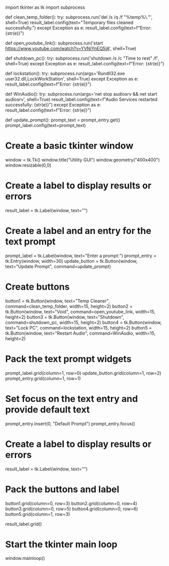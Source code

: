 import tkinter as tk
import subprocess

def clean_temp_folder():
    try:
        subprocess.run('del /s /q /f "%temp%\\*.*"', shell=True)
        result_label.config(text="Temporary files cleaned successfully.")
    except Exception as e:
        result_label.config(text=f"Error: {str(e)}")

def open_youtube_link():
    subprocess.run('start https://www.youtube.com/watch?v=YVNiYnEQ5lA', shell=True)

def shutdown_pc():
    try:
        subprocess.run('shutdown /s /c "Time to rest" /f', shell=True)
    except Exception as e:
        result_label.config(text=f"Error: {str(e)}")

def lockstation():
    try:
        subprocess.run(args='Rundll32.exe user32.dll,LockWorkStation', shell=True)
    except Exception as e:
        result_label.config(text=f"Error: {str(e)}")


def WinAudio():
    try:
        subprocess.run(args='net stop audiosrv && net start audiosrv', shell=True)
        result_label.config(text=f"Audio Services restarted successfully: {str(e)}")
    except Exception as e:
        result_label.config(text=f"Error: {str(e)}")

def update_prompt():
    prompt_text = prompt_entry.get()
    prompt_label.config(text=prompt_text)



# Create a basic tkinter window
window = tk.Tk()
window.title("Utility GUI")
window.geometry("400x400")
window.resizable(0,0)

# Create a label to display results or errors
result_label = tk.Label(window, text="")

# Create a label and an entry for the text prompt
prompt_label = tk.Label(window, text="Enter a prompt:")
prompt_entry = tk.Entry(window, width=30)
update_button = tk.Button(window, text="Update Prompt", command=update_prompt)

# Create buttons
button1 = tk.Button(window, text="Temp Cleaner", command=clean_temp_folder, width=15, height=2)
button2 = tk.Button(window, text="Void", command=open_youtube_link, width=15, height=2)
button3 = tk.Button(window, text="Shutdown", command=shutdown_pc, width=15, height=2)
button4 = tk.Button(window, text="Lock PC", command=lockstation, width=15, height=2)
button5 = tk.Button(window, text="Restart Audio", command=WinAudio, width=15, height=2)

# Pack the text prompt widgets
prompt_label.grid(column=1, row=0)
update_button.grid(column=1, row=2)
prompt_entry.grid(column=1, row=1)

# Set focus on the text entry and provide default text
prompt_entry.insert(0, "Default Prompt")
prompt_entry.focus()

# Create a label to display results or errors
result_label = tk.Label(window, text="")


# Pack the buttons and label
button1.grid(column=0, row=3)
button2.grid(column=0, row=4)
button3.grid(column=0, row=5)
button4.grid(column=0, row=6)
button5.grid(column=1, row=3)


result_label.grid()

# Start the tkinter main loop
window.mainloop()
